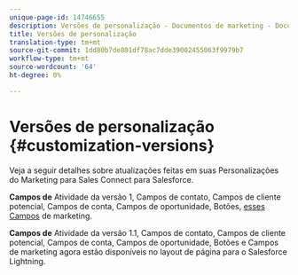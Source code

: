 ```yaml
---
unique-page-id: 14746655
description: Versões de personalização - Documentos de marketing - Documentação do produto
title: Versões de personalização
translation-type: tm+mt
source-git-commit: 1dd80b7de801df78ac7dde39002455063f9979b7
workflow-type: tm+mt
source-wordcount: '64'
ht-degree: 0%

---
```



# Versões de personalização {#customization-versions}

Veja a seguir detalhes sobre atualizações feitas em suas Personalizações do Marketing para Sales Connect para Salesforce.

**Campos de**
Atividade da versão 1, Campos de contato, Campos de cliente potencial, Campos de conta, Campos de oportunidade, Botões,  [esses Campos](/help/marketo/product-docs/marketo-sales-connect/crm/salesforce-customization/sales-connect-customizations-for-crm.md) de marketing.

**Campos de**
Atividade da versão 1.1, Campos de contato, Campos de cliente potencial, Campos de conta, Campos de oportunidade, Botões e Campos de marketing agora estão disponíveis no layout de página para o Salesforce Lightning.
